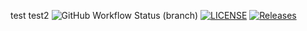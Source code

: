 test
test2
![GitHub Workflow Status (branch)](https://img.shields.io/github/actions/workflow/status/nutellayan/Unit1/main.yml?branch=master)
[![LICENSE](https://img.shields.io/github/license/nutellayan/Unit1.svg?style=flat-square)](https://github.com/nutellayan/Unit1/blob/master/LICENSE)
[![Releases](https://img.shields.io/github/release/nutellayan/Unit1/all.svg?style=flat-square)](https://github.com/nutellayan/Unit1/releases)